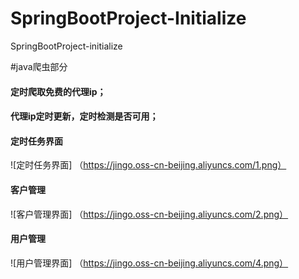 # SpringBootProject-Initialize
SpringBootProject-initialize

#java爬虫部分
 #### 定时爬取免费的代理ip；
 #### 代理ip定时更新，定时检测是否可用；
  
  #### 定时任务界面
  ![定时任务界面]
  （https://jingo.oss-cn-beijing.aliyuncs.com/1.png）
  
  
    
  #### 客户管理
  ![客户管理界面]
  （https://jingo.oss-cn-beijing.aliyuncs.com/2.png）
  
   #### 用户管理
  ![用户管理界面]
  （https://jingo.oss-cn-beijing.aliyuncs.com/4.png）
  
 
